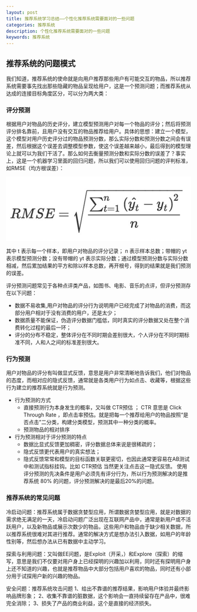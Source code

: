 ```yaml
---
layout: post
title: 推荐系统学习总结——个性化推荐系统需要面对的一些问题
categories: 推荐系统
description: 个性化推荐系统需要面对的一些问题
keywords: 推荐系统
---
```

## 推荐系统的问题模式
我们知道，推荐系统的使命就是向用户推荐那些用户有可能交互的物品，所以推荐系统需要事先找出那些隐藏的物品呈现给用户，这是一个预测问题；而推荐系统从达成的连接目标角度区分，可以分为两大类：
### 评分预测

根据用户对物品的历史评分，建立模型预测用户对每一个物品的评分；然后将预测评分排名靠前，且用户没有交互的物品推荐给用户。具体的思想：建立一个模型，这个模型对用户历史评分过的物品预测分数，那么实际分数和预测分数之间会有误差，然后根据这个误差去调整模型参数，使这个误差越来越小，最后得到的模型理论上就可以为我们干活了。那么如何去衡量预测分数和实际分数的误差了？事实上，这是一个机器学习里面的回归问题，所以我们可以使用回归问题的评判标准，如RMSE（均方根误差）：

![RMSE](/images/recommend_system_summary_20180406_1.jpg)

其中 t 表示每一个样本，即用户对物品的评分记录； n 表示样本总数；带帽的 yt 表示模型预测分数；没有带帽的 yt 表示实际分数；通过模型预测分数与实际分数相减，然后累加结果的平方和除以样本总数，再开根号，得到的结果就是我们预测的误差。

评分预测问题常见于各种点评类产品，如图书、电影、音乐的点评，但评分预测存在以下问题：
 * 数据不易收集,用户对物品的评分行为说明用户已经完成了对物品的消费，而这部分用户相对于没有消费的用户，还是太少；
 * 数据质量不能保证，伪造评分数据门槛低，同时真实的评分数据又处在整个消费转化过程的最后一环；
 * 评分的分布不稳定，整体评分在不同时期会差别很大，个人评分在不同时期标准不同，人和人之间的标准差别很大。

### 行为预测

用户对物品的评分有叫做显式反馈，意思是用户非常清晰地告诉我们，他们对物品的态度，而相对应的隐式反馈，通常就是各类用户行为如点击、收藏等，根据这些行为建立的推荐系统就是行为预测。

* 行为预测的方式
  * 直接预测行为本身发生的概率，又叫做 CTR预估 ； CTR 意思是 Click Through Rate ，即点击率预估。就是把每一个推荐给用户的物品按照“是否点击”二分类，构建分类模型，预测其中一种分类的概率。
  * 预测物品的相对排序
* 行为预测相对于评分预测的特点
  * 数据比显式反馈更加稠密，评分数据总体来说是很稀疏的；
  * 隐式反馈更代表用户的真实想法；
  * 隐式反馈常常和模型的目标函数关联更密切，也因此通常更容易在AB测试中和测试指标挂钩。比如 CTR预估 当然更关注点击这一隐式反馈。
使用评分预测的先决条件是用户必须先有评分行为，所以行为预测解决的是推荐系统 80% 的问题，评分预测解决的是最后20%的问题。

### 推荐系统的常见问题
冷启动问题：推荐系统属于数据贪婪型应用，所谓数据贪婪型应用，就是对数据的需求绝无满足的一天，冷启动问题广泛出现在互联网产品中，通常是新用户或不活跃用户，以及新物品或展示次数少的物品，这些用户和物品由于缺少相关数据，所以推荐系统很难对其进行推荐。通常的解决方式是想办法引入数据，如用户的年龄性别等，然后想办法从已有数据中主动学习。

探索与利用问题：又叫做EE问题，是Exploit（开采，）和Explore（探索）的缩写，意思是我们不仅要对用户身上已经探明的兴趣加以利用，同时还有探明用户身上还不知道的兴趣，也就是推荐物品中大部分包括用户喜欢的物品，同时还有小部分用于试探用户新的兴趣的物品。

安全问题：推荐系统攻击问题
1、给出不靠谱的推荐结果，影响用户体验并最终影响品牌形象；
2、收集不靠谱的脏数据，这个影响会一直持续留存在产品中，很难完全消除；
3、损失了产品的商业利益，这个是直接的经济损失。
 
